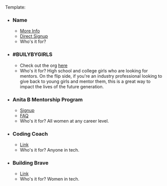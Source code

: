 Template:

- ### Name
  - [More Info](https://www.google.com/)
  - [Direct Signup](https://www.google.com/)
  - Who's it for? 

- ### #BUILYBYGIRLS
  - Check out the org [here](https://www.builtbygirls.com/)
  - Who's it for? High school and college girls who are looking for mentors. On the flip side, if you're an industry professional looking to give back to young girls and mentor them, this is a great way to impact the lives of the future generation.

- ###  Anita B Mentorship Program
  - [Signup](https://anitab.mentorcloud.com/login)
  - [FAQ](https://anitab.org/mentorship/faq/#Platform)
  - Who's it for? All women at any career level.
  
- ###  Coding Coach
  - [Link](https://codingcoach.io/)
  - Who's it for? Anyone in tech.
  
- ###  Building Brave
  - [Link](https://buildingbrave.org/)
  - Who's it for? Women in tech.

 

